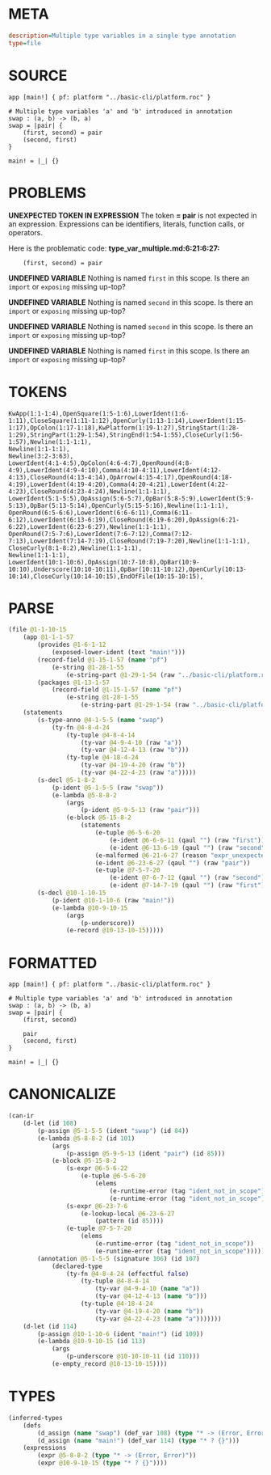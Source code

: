# META
~~~ini
description=Multiple type variables in a single type annotation
type=file
~~~
# SOURCE
~~~roc
app [main!] { pf: platform "../basic-cli/platform.roc" }

# Multiple type variables 'a' and 'b' introduced in annotation
swap : (a, b) -> (b, a)
swap = |pair| {
    (first, second) = pair
    (second, first)
}

main! = |_| {}
~~~
# PROBLEMS
**UNEXPECTED TOKEN IN EXPRESSION**
The token **= pair** is not expected in an expression.
Expressions can be identifiers, literals, function calls, or operators.

Here is the problematic code:
**type_var_multiple.md:6:21:6:27:**
```roc
    (first, second) = pair
```


**UNDEFINED VARIABLE**
Nothing is named `first` in this scope.
Is there an `import` or `exposing` missing up-top?

**UNDEFINED VARIABLE**
Nothing is named `second` in this scope.
Is there an `import` or `exposing` missing up-top?

**UNDEFINED VARIABLE**
Nothing is named `second` in this scope.
Is there an `import` or `exposing` missing up-top?

**UNDEFINED VARIABLE**
Nothing is named `first` in this scope.
Is there an `import` or `exposing` missing up-top?

# TOKENS
~~~zig
KwApp(1:1-1:4),OpenSquare(1:5-1:6),LowerIdent(1:6-1:11),CloseSquare(1:11-1:12),OpenCurly(1:13-1:14),LowerIdent(1:15-1:17),OpColon(1:17-1:18),KwPlatform(1:19-1:27),StringStart(1:28-1:29),StringPart(1:29-1:54),StringEnd(1:54-1:55),CloseCurly(1:56-1:57),Newline(1:1-1:1),
Newline(1:1-1:1),
Newline(3:2-3:63),
LowerIdent(4:1-4:5),OpColon(4:6-4:7),OpenRound(4:8-4:9),LowerIdent(4:9-4:10),Comma(4:10-4:11),LowerIdent(4:12-4:13),CloseRound(4:13-4:14),OpArrow(4:15-4:17),OpenRound(4:18-4:19),LowerIdent(4:19-4:20),Comma(4:20-4:21),LowerIdent(4:22-4:23),CloseRound(4:23-4:24),Newline(1:1-1:1),
LowerIdent(5:1-5:5),OpAssign(5:6-5:7),OpBar(5:8-5:9),LowerIdent(5:9-5:13),OpBar(5:13-5:14),OpenCurly(5:15-5:16),Newline(1:1-1:1),
OpenRound(6:5-6:6),LowerIdent(6:6-6:11),Comma(6:11-6:12),LowerIdent(6:13-6:19),CloseRound(6:19-6:20),OpAssign(6:21-6:22),LowerIdent(6:23-6:27),Newline(1:1-1:1),
OpenRound(7:5-7:6),LowerIdent(7:6-7:12),Comma(7:12-7:13),LowerIdent(7:14-7:19),CloseRound(7:19-7:20),Newline(1:1-1:1),
CloseCurly(8:1-8:2),Newline(1:1-1:1),
Newline(1:1-1:1),
LowerIdent(10:1-10:6),OpAssign(10:7-10:8),OpBar(10:9-10:10),Underscore(10:10-10:11),OpBar(10:11-10:12),OpenCurly(10:13-10:14),CloseCurly(10:14-10:15),EndOfFile(10:15-10:15),
~~~
# PARSE
~~~clojure
(file @1-1-10-15
	(app @1-1-1-57
		(provides @1-6-1-12
			(exposed-lower-ident (text "main!")))
		(record-field @1-15-1-57 (name "pf")
			(e-string @1-28-1-55
				(e-string-part @1-29-1-54 (raw "../basic-cli/platform.roc"))))
		(packages @1-13-1-57
			(record-field @1-15-1-57 (name "pf")
				(e-string @1-28-1-55
					(e-string-part @1-29-1-54 (raw "../basic-cli/platform.roc"))))))
	(statements
		(s-type-anno @4-1-5-5 (name "swap")
			(ty-fn @4-8-4-24
				(ty-tuple @4-8-4-14
					(ty-var @4-9-4-10 (raw "a"))
					(ty-var @4-12-4-13 (raw "b")))
				(ty-tuple @4-18-4-24
					(ty-var @4-19-4-20 (raw "b"))
					(ty-var @4-22-4-23 (raw "a")))))
		(s-decl @5-1-8-2
			(p-ident @5-1-5-5 (raw "swap"))
			(e-lambda @5-8-8-2
				(args
					(p-ident @5-9-5-13 (raw "pair")))
				(e-block @5-15-8-2
					(statements
						(e-tuple @6-5-6-20
							(e-ident @6-6-6-11 (qaul "") (raw "first"))
							(e-ident @6-13-6-19 (qaul "") (raw "second")))
						(e-malformed @6-21-6-27 (reason "expr_unexpected_token"))
						(e-ident @6-23-6-27 (qaul "") (raw "pair"))
						(e-tuple @7-5-7-20
							(e-ident @7-6-7-12 (qaul "") (raw "second"))
							(e-ident @7-14-7-19 (qaul "") (raw "first")))))))
		(s-decl @10-1-10-15
			(p-ident @10-1-10-6 (raw "main!"))
			(e-lambda @10-9-10-15
				(args
					(p-underscore))
				(e-record @10-13-10-15)))))
~~~
# FORMATTED
~~~roc
app [main!] { pf: platform "../basic-cli/platform.roc" }

# Multiple type variables 'a' and 'b' introduced in annotation
swap : (a, b) -> (b, a)
swap = |pair| {
	(first, second)
	
	pair
	(second, first)
}

main! = |_| {}
~~~
# CANONICALIZE
~~~clojure
(can-ir
	(d-let (id 108)
		(p-assign @5-1-5-5 (ident "swap") (id 84))
		(e-lambda @5-8-8-2 (id 101)
			(args
				(p-assign @5-9-5-13 (ident "pair") (id 85)))
			(e-block @5-15-8-2
				(s-expr @6-5-6-22
					(e-tuple @6-5-6-20
						(elems
							(e-runtime-error (tag "ident_not_in_scope"))
							(e-runtime-error (tag "ident_not_in_scope")))))
				(s-expr @6-23-7-6
					(e-lookup-local @6-23-6-27
						(pattern (id 85))))
				(e-tuple @7-5-7-20
					(elems
						(e-runtime-error (tag "ident_not_in_scope"))
						(e-runtime-error (tag "ident_not_in_scope"))))))
		(annotation @5-1-5-5 (signature 106) (id 107)
			(declared-type
				(ty-fn @4-8-4-24 (effectful false)
					(ty-tuple @4-8-4-14
						(ty-var @4-9-4-10 (name "a"))
						(ty-var @4-12-4-13 (name "b")))
					(ty-tuple @4-18-4-24
						(ty-var @4-19-4-20 (name "b"))
						(ty-var @4-22-4-23 (name "a")))))))
	(d-let (id 114)
		(p-assign @10-1-10-6 (ident "main!") (id 109))
		(e-lambda @10-9-10-15 (id 113)
			(args
				(p-underscore @10-10-10-11 (id 110)))
			(e-empty_record @10-13-10-15))))
~~~
# TYPES
~~~clojure
(inferred-types
	(defs
		(d_assign (name "swap") (def_var 108) (type "* -> (Error, Error)"))
		(d_assign (name "main!") (def_var 114) (type "* ? {}")))
	(expressions
		(expr @5-8-8-2 (type "* -> (Error, Error)"))
		(expr @10-9-10-15 (type "* ? {}"))))
~~~
